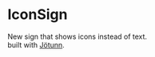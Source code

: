 # IconSign
New sign that shows icons instead of text.    
built with [Jötunn](https://github.com/Valheim-Modding/Jotunn).  
